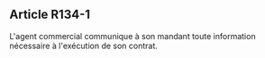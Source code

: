 Article R134-1
----
L'agent commercial communique à son mandant toute information nécessaire à
l'exécution de son contrat.
